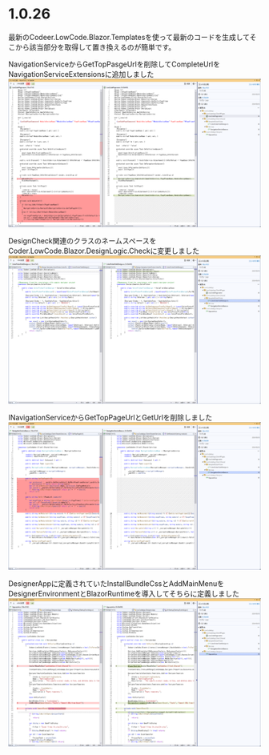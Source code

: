 # 1.0.26
最新のCodeer.LowCode.Blazor.Templatesを使って最新のコードを生成してそこから該当部分を取得して置き換えるのが簡単です。


NavigationServiceからGetTopPasgeUrlを削除してCompleteUrlをNavigationServiceExtensionsに追加しました
![図](images/1.0.26/1.png)

DesignCheck関連のクラスのネームスペースをCoder.LowCode.Blazor.DesignLogic.Checkに変更しました
![図](images/1.0.26/2.png)

INavigationServiceからGetTopPageUrlとGetUrlを削除しました
![図](images/1.0.26/3.png)


DesignerAppに定義されていたInstallBundleCssとAddMainMenuをDesignerEnvironmentとBlazorRuntimeを導入してそちらに定義しました
![図](images/1.0.26/4.png)

